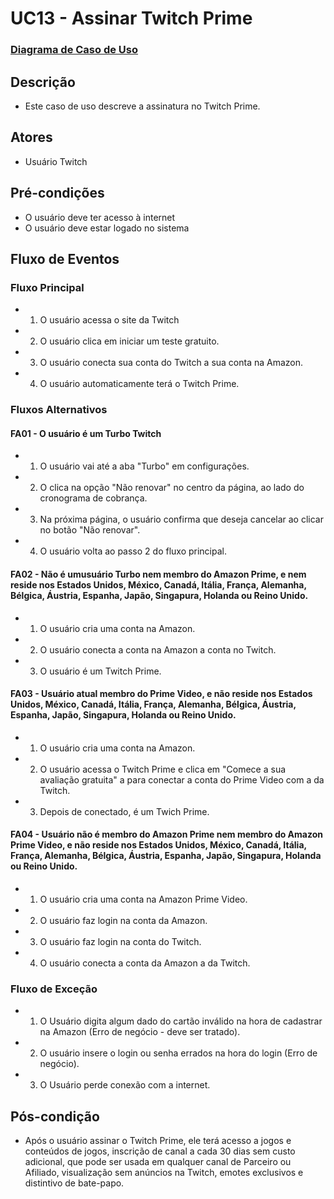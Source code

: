 # UC13 - Assinar Twitch Prime

### [Diagrama de Caso de Uso](Diagrama-Assinatura-Twitch-Prime)

## Descrição
* Este caso de uso descreve a assinatura no Twitch Prime.

## Atores
* Usuário Twitch

## Pré-condições
* O usuário deve ter acesso à internet
* O usuário deve estar logado no sistema

## Fluxo de Eventos
### Fluxo Principal
* 1. O usuário acessa o site da Twitch
* 2. O usuário clica em iniciar um teste gratuito.
* 3. O usuário conecta sua conta do Twitch a sua conta na Amazon.
* 4. O usuário automaticamente terá o Twitch Prime.

### Fluxos Alternativos
#### FA01 - O usuário é um Turbo Twitch
* 1. O usuário vai até a aba "Turbo" em configurações.
* 2. O clica na opção "Não renovar" no centro da página, ao lado do cronograma de cobrança.
* 3. Na próxima página, o usuário confirma que deseja cancelar ao clicar no botão "Não renovar".
* 4. O usuário volta ao passo 2 do fluxo principal.

#### FA02 - Não é umusuário Turbo nem membro do Amazon Prime, e nem reside nos Estados Unidos, México, Canadá, Itália, França, Alemanha, Bélgica, Áustria, Espanha, Japão, Singapura, Holanda ou Reino Unido.

* 1. O usuário cria uma conta na Amazon.
* 2. O usuário conecta a conta na Amazon a conta no Twitch.
* 3. O usuário é um Twitch Prime.

#### FA03 - Usuário atual membro do Prime Video, e não reside nos Estados Unidos, México, Canadá, Itália, França, Alemanha, Bélgica, Áustria, Espanha, Japão, Singapura, Holanda ou Reino Unido.

* 1. O usuário cria uma conta na Amazon.
* 2. O usuário acessa o Twitch Prime e clica em "Comece a sua avaliação gratuita" a para conectar a conta do Prime Video com a da Twitch.
* 3. Depois de conectado, é um Twich Prime.

#### FA04 - Usuário  não é membro do Amazon Prime nem membro do Amazon Prime Video, e não reside nos Estados Unidos, México, Canadá, Itália, França, Alemanha, Bélgica, Áustria, Espanha, Japão, Singapura, Holanda ou Reino Unido.

* 1. O usuário cria uma conta na Amazon Prime Video.
* 2. O usuário faz login na conta da Amazon.
* 3. O usuário faz login na conta do Twitch.
* 4. O usuário conecta a conta da Amazon a da Twitch.

### Fluxo de Exceção
* 1. O Usuário digita algum dado do cartão inválido na hora de cadastrar na Amazon (Erro de negócio - deve ser tratado).
* 2. O usuário insere o login ou senha errados na hora do login (Erro de negócio).
* 3. O Usuário perde conexão com a internet.

## Pós-condição
* Após o usuário assinar o Twitch Prime, ele terá acesso a jogos e conteúdos de jogos, inscrição de canal a cada 30 dias sem custo adicional, que pode ser usada em qualquer canal de Parceiro ou Afiliado, visualização sem anúncios na Twitch, emotes exclusivos e distintivo de bate-papo.
